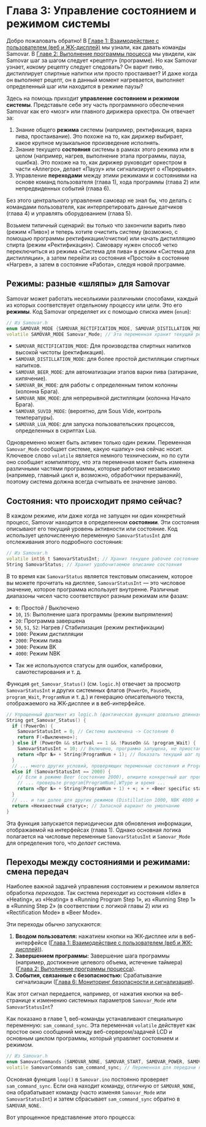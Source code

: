 # Глава 3: Управление состоянием и режимом системы

Добро пожаловать обратно! В [Главе 1: Взаимодействие с пользователем (веб и ЖК-дисплей)](01_user_interaction__web___lcd__.md) мы узнали, как давать команды Samovar. В [Главе 2: Выполнение программы процесса](02_process_program_execution_.md) мы увидели, как Samovar шаг за шагом следует «рецепту» (программе). Но как Samovar узнает, *какому* рецепту следует следовать? Он варит пиво, дистиллирует спиртные напитки или просто простаивает? И даже когда он выполняет рецепт, он в данный момент нагревается, выполняет определенный шаг или находится в режиме паузы?

Здесь на помощь приходит **управление состоянием и режимом системы**. Представьте себе эту часть программного обеспечения Samovar как его «мозг» или главного дирижера оркестра. Он отвечает за:

1.  Знание общего **режима** системы (например, ректификация, варка пива, простаивание). Это похоже на то, как дирижер выбирает, какое крупное музыкальное произведение исполнять.
2.  Знание текущего **состояния** системы в рамках этого режима или в целом (например, нагрев, выполнение этапа программы, пауза, ошибка). Это похоже на то, как дирижер руководит оркестром в части «Аллегро», делает «Паузу» или сигнализирует о «Перерыве».
3.  Управление **переходами** между этими режимами и состояниями на основе команд пользователя (глава 1), хода программы (глава 2) или непредвиденных событий (глава 6).

Без этого центрального управления самовар не знал бы, что делать с командами пользователя, как интерпретировать данные датчиков (глава 4) и управлять оборудованием (глава 5).

Возьмем типичный сценарий: вы только что закончили варить пиво (режим «Пиво») и теперь хотите очистить систему (возможно, с помощью программы ректификации/очистки) или начать дистилляцию спирта (режим «Ректификация»). Самовару нужен способ четко переключиться из режима «Система для пива» в режим «Система для дистилляции», а затем перейти из состояния «Простой» в состояние «Нагрев», а затем в состояние «Работа», следуя новой программе.

## Режимы: разные «шляпы» для Samovar

Samovar может работать несколькими различными способами, каждый из которых соответствует отдельному процессу или цели. Это его **режимы**. Код Samovar определяет их с помощью списка имен (`enum`):

```c++
// Из Samovar.h
enum SAMOVAR_MODE {SAMOVAR_RECTIFICATION_MODE, SAMOVAR_DISTILLATION_MODE, SAMOVAR_BEER_MODE, SAMOVAR_BK_MODE, SAMOVAR_NBK_MODE, SAMOVAR_SUVID_MODE, SAMOVAR_LUA_MODE};
volatile SAMOVAR_MODE Samovar_Mode; // Эта переменная хранит текущий режим.
```

*   `SAMOVAR_RECTIFICATION_MODE`: Для производства спиртных напитков высокой чистоты (ректификация).
* `SAMOVAR_DISTILLATION_MODE`: для более простой дистилляции спиртных напитков.
* `SAMOVAR_BEER_MODE`: для автоматизации этапов варки пива (затирание, кипячение).
* `SAMOVAR_BK_MODE`: для работы с определенным типом колонны (колонна Брага).
* `SAMOVAR_NBK_MODE`: для непрерывной дистилляции (колонна Начало Брага).
* `SAMOVAR_SUVID_MODE`: (вероятно, для Sous Vide, контроль температуры).
* `SAMOVAR_LUA_MODE`: для запуска пользовательских процессов, определенных в скриптах Lua.

Одновременно может быть активен только один режим. Переменная `Samovar_Mode` сообщает системе, какую «шапку» она сейчас носит. Ключевое слово `volatile` является немного техническим, но по сути оно сообщает компилятору, что эта переменная может быть изменена различными частями программы, которые работают независимо (например, главный цикл и, возможно, обработчики прерываний), поэтому система должна всегда считывать ее значение заново.

## Состояния: что происходит прямо сейчас?

В каждом режиме, или даже когда не запущен ни один конкретный процесс, Samovar находится в определенном **состоянии**. Эти состояния описывают его текущий уровень активности или состояние. Код использует целочисленную переменную `SamovarStatusInt` для отслеживания этого подробного состояния:

```c++
// Из Samovar.h
volatile int16_t SamovarStatusInt; // Хранит текущее рабочее состояние (в виде числа)
String SamovarStatus; // Хранит удобочитаемое описание состояния
```

В то время как `SamovarStatus` является текстовым описанием, которое вы можете прочитать на дисплее, `SamovarStatusInt` — это числовое значение, которое программа использует внутренне. Различные диапазоны чисел часто соответствуют разным режимам или фазам:

* `0`: Простой / Выключено
* `10`, `15`: Выполнение шага программы (режим выпрямления)
* `20`: Программа завершена
* `50`, `51`, `52`: Нагрев / Стабилизация (режим ректификации)
* `1000`: Режим дистилляции
* `2000`: Режим пива
* `3000`: Режим BK
* `4000`: Режим NBK
- Так же используются статусы для ошибок, калибровки, самотестирования и т. д.

Функция `get_Samovar_Status()` (см. `logic.h`) отвечает за просмотр `SamovarStatusInt` и других системных флагов (`PowerOn`, `PauseOn`, `program_Wait`, `ProgramNum` и т. д.) и генерацию описательного текста, отображаемого на ЖК-дисплее и в веб-интерфейсе.

```c++
// Упрощенный фрагмент из logic.h (фактическая функция довольно длинная)
String get_Samovar_Status() {
  if (!PowerOn) {
    SamovarStatusInt = 0; // Система выключена -> Состояние 0
    return F(«Выключено»);
  } else if (PowerOn && startval == 1 && !PauseOn && !program_Wait) {
    SamovarStatusInt = 10; // Включено, программа запущена, не приостановлена/не находится в режиме ожидания -> Состояние 10
    return «Прг №» + String(ProgramNum + 1); // Показать текущий шаг программы
  }
  // ... много других условий, проверяющих переменные состояния и ProgramNum ...
  else if (SamovarStatusInt == 2000) {
    // Если в режиме Beer (состояние 2000), опишите конкретный шаг программы Beer
    // ... проверьте program[ProgramNum].WType и время ...
    return «Прг №» + String(ProgramNum + 1) + «; » + «Beer specific status»;
  }
  // ... и так далее для других режимов (Distillation 1000, NBK 4000 и т. д.) ...
  return «Неизвестный статус»; // Запасной вариант по умолчанию
}
```

Эта функция запускается периодически для обновления информации, отображаемой на интерфейсах (глава 1). Однако основная логика полагается на числовые переменные `SamovarStatusInt` и `Samovar_Mode` для определения того, что *делает* система.

## Переходы между состояниями и режимами: смена передач

Наиболее важной задачей управления состоянием и режимом является обработка *переходов*. Так система переходит из состояния «Idle» в «Heating», из «Heating» в «Running Program Step 1», из «Running Step 1» в «Running Step 2» (в соответствии с логикой главы 2) или из «Rectification Mode» в «Beer Mode».

Эти переходы обычно запускаются:

1.  **Вводом пользователя:** нажатием кнопки на ЖК-дисплее или в веб-интерфейсе ([Глава 1: Взаимодействие с пользователем (веб и ЖК-дисплей)](01_user_interaction__web___lcd__.md)).
2.  **Завершением программы:** Завершение шага программы (например, достижение целевого объема, истечение таймера) ([Глава 2: Выполнение программы процесса](02_process_program_execution_.md)).
3.  **События, связанные с безопасностью:** Срабатывание сигнализации ([Глава 6: Мониторинг безопасности и сигнализация](06_safety_monitoring___alarms_.md)).

Как этот сигнал передается, например, от нажатия кнопки на веб-странице к изменению системных параметров `Samovar_Mode` или `SamovarStatusInt`?

Как показано в главе 1, веб-команды устанавливают специальную переменную: `sam_command_sync`. Эта переменная `volatile` действует как простое окно сообщений между веб-сервером/задачей LCD и основным циклом программы, который управляет состоянием и режимом.

```c++
// Из Samovar.h
enum SamovarCommands {SAMOVAR_NONE, SAMOVAR_START, SAMOVAR_POWER, SAMOVAR_RESET, CALIBRATE_START, CALIBRATE_STOP, SAMOVAR_PAUSE, SAMOVAR_CONTINUE, SAMOVAR_SETBODYTEMP, SAMOVAR_DISTILLATION, SAMOVAR_BEER, SAMOVAR_BEER_NEXT, SAMOVAR_BK, SAMOVAR_NBK, SAMOVAR_SELF_TEST, SAMOVAR_DIST_NEXT, SAMOVAR_NBK_NEXT};
volatile SamovarCommands sam_command_sync; // Переменная для передачи команд между задачами
```

Основная функция `loop()` в `Samovar.ino` постоянно проверяет `sam_command_sync`. Если она находит команду, отличную от `SAMOVAR_NONE`, она обрабатывает команду (часто изменяя `Samovar_Mode` или `SamovarStatusInt`) и затем сбрасывает `sam_command_sync` обратно в `SAMOVAR_NONE`.

Вот упрощенное представление этого процесса:


